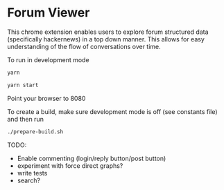 # Forum Viewer

This chrome extension enables users to explore forum structured data (specifically hackernews) in a top down manner. This allows for easy understanding of the flow of conversations over time.

To run in development mode  

```sh
yarn

yarn start
```
Point your browser to 8080

To create a build, make sure development mode is off (see constants file) and then run

```sh
./prepare-build.sh
```

TODO:
- Enable commenting (login/reply button/post button)
- experiment with force direct graphs?
- write tests
- search?
